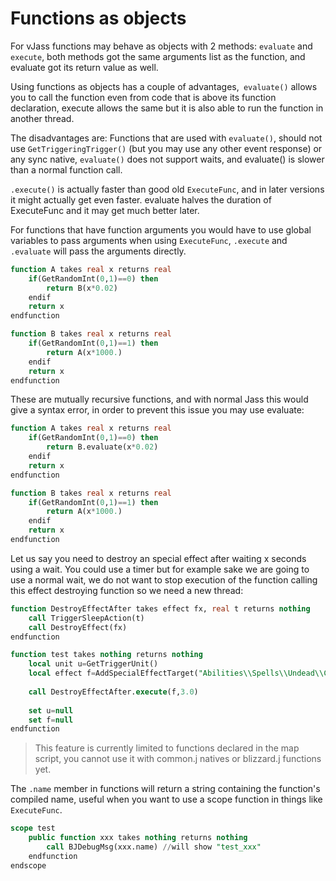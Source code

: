 # Functions as objects

For vJass functions may behave as objects with 2 methods: `evaluate` and `execute`, both methods got the same arguments
list as the function, and evaluate got its return value as well.

Using functions as objects has a couple of advantages,` evaluate()` allows you to call the function even from code that
is above its function declaration, execute allows the same but it is also able to run the function in another
thread.

The disadvantages are: Functions that are used with `evaluate()`, should not use `GetTriggeringTrigger()` (but you may
use any other event response) or any sync native, `evaluate()` does not support waits, and evaluate() is slower than a
normal function call.

`.execute()` is actually faster than good old `ExecuteFunc`, and in later versions it might actually get even faster.
evaluate halves the duration of ExecuteFunc and it may get much better later.

For functions that have function arguments you would have to use global variables to pass arguments when using
`ExecuteFunc`, `.execute` and `.evaluate` will pass the arguments directly.

```sql
function A takes real x returns real
    if(GetRandomInt(0,1)==0) then
        return B(x*0.02)
    endif
    return x
endfunction

function B takes real x returns real
    if(GetRandomInt(0,1)==1) then
        return A(x*1000.)
    endif
    return x
endfunction
```

These are mutually recursive functions, and with normal Jass this would give a syntax error, in order to prevent
this issue you may use evaluate:

```sql
function A takes real x returns real
    if(GetRandomInt(0,1)==0) then
        return B.evaluate(x*0.02)
    endif
    return x
endfunction

function B takes real x returns real
    if(GetRandomInt(0,1)==1) then
        return A(x*1000.)
    endif
    return x
endfunction
```

Let us say you need to destroy an special effect after waiting x seconds using a wait. You could use a timer but for
example sake we are going to use a normal wait, we do not want to stop execution of the function calling this effect
destroying function so we need a new thread:

```sql
function DestroyEffectAfter takes effect fx, real t returns nothing
    call TriggerSleepAction(t)
    call DestroyEffect(fx)
endfunction

function test takes nothing returns nothing
    local unit u=GetTriggerUnit()
    local effect f=AddSpecialEffectTarget("Abilities\\Spells\\Undead\\Cripple\\CrippleTarget.mdl",u,"chest")
    
    call DestroyEffectAfter.execute(f,3.0)
    
    set u=null
    set f=null
endfunction
```

> This feature is currently limited to functions declared in the map script, you cannot use it with
common.j natives or blizzard.j functions yet.

The `.name` member in functions will return a string containing the function&apos;s compiled name, useful when you want
to use a scope function in things like `ExecuteFunc`.

```sql
scope test
    public function xxx takes nothing returns nothing
        call BJDebugMsg(xxx.name) //will show "test_xxx"
    endfunction
endscope
```